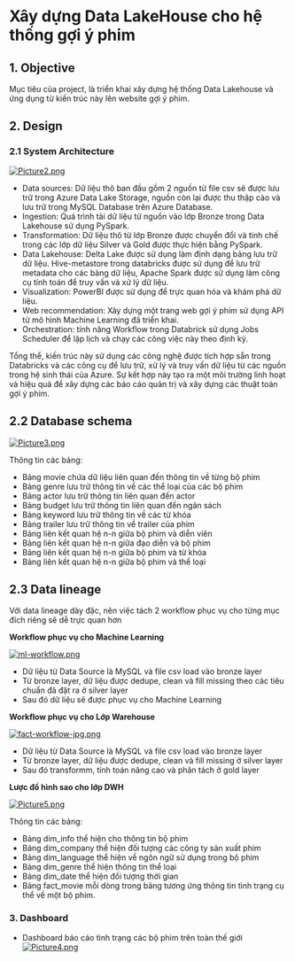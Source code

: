 # Xây dựng Data LakeHouse cho hệ thống gợi ý phim

## 1. Objective
Mục tiêu của project, là triển khai xây dựng hệ thống Data Lakehouse và ứng dụng từ kiến trúc này lên website gợi ý phim.
 
## 2. Design
### 2.1 System Architecture
[![Picture2.png](https://i.postimg.cc/FF0CcLcM/Picture2.png)](https://postimg.cc/s1DJC1Tm)
- Data sources: Dữ liệu thô ban đầu gồm 2 nguồn từ file csv sẽ được lưu trữ trong Azure Data Lake Storage, nguồn còn lại được thu thập cào và lưu trữ trong MySQL Database trên Azure Database.
- Ingestion: Quá trình tải dữ liệu từ nguồn vào lớp Bronze trong Data Lakehouse sử dụng PySpark. 
- Transformation: Dữ liệu thô từ lớp Bronze được chuyển đổi và tinh chế trong các lớp dữ liệu Silver và Gold được thực hiện bằng PySpark.
- Data Lakehouse:  Delta Lake được sử dụng làm định dạng bảng lưu trữ dữ liệu. Hive-metastore trong databricks được sử dụng để lưu trữ metadata cho các bảng dữ liệu, Apache Spark được sử dụng làm công cụ tính toán để truy vấn và xử lý dữ liệu.
 - Visualization: PowerBI được sử dụng để trực quan hóa và khám phá dữ liệu.
- Web recommendation: Xây dựng một trang web gợi ý phim sử dụng API từ mô hình Machine Learning đã triển khai.
- Orchestration: tính năng Workflow trong Databrick sử dụng Jobs Scheduler để lập lịch và chạy các công việc này theo định kỳ.
  
Tổng thể, kiến trúc này sử dụng các công nghệ được tích hợp sẵn trong Databricks và các công cụ để lưu trữ, xử lý và truy vấn dữ liệu từ các nguồn trong hệ sinh thái của Azure. Sự kết hợp này tạo ra một môi trường linh hoạt và hiệu quả để xây dựng các báo cáo quản trị và xây dựng các thuật toán gợi ý phim.

## 2.2 Database schema
[![Picture3.png](https://i.postimg.cc/VkzXTSJb/Picture3.png)](https://postimg.cc/bsFGSwHz)

Thông tin các bảng:
- Bảng movie chứa dữ liệu liên quan đến thông tin về từng bộ phim
- Bảng genre lưu trữ thông tin về các thể loại của các bộ phim
- Bảng actor lưu trữ thông tin liên quan đến actor
- Bảng budget lưu trữ thông tin liên quan đến ngân sách
- Bảng keyword lưu trữ thông tin về các từ khóa
- Bảng trailer lưu trữ thông tin về trailer của phim
- Bảng liên kết quan hệ n-n giữa bộ phim và diễn viên
- Bảng liên kết quan hệ n-n giữa đạo diễn và bộ phim
- Bảng liên kết quan hệ n-n giữa bộ phim và từ khóa
- Bảng liên kết quan hệ n-n giữa bộ phim và thể loại

## 2.3 Data lineage
Với data lineage dày đặc, nên việc tách 2 workflow phục vụ cho từng mục đích riêng sẽ dễ trực quan hơn

**Workflow phục vụ cho Machine Learning**

[![ml-workflow.png](https://i.postimg.cc/x1GtNDzL/ml-workflow.png)](https://postimg.cc/2164gtT5)
- Dữ liệu từ Data Source là MySQL và file csv load vào bronze layer
- Từ bronze layer, dữ liệu được dedupe, clean và fill missing theo các tiêu chuẩn đã đặt ra ở silver layer
- Sau đó dữ liệu sẽ được phục vụ cho Machine Learning

**Workflow phục vụ cho Lớp Warehouse**

[![fact-workflow-jpg.png](https://i.postimg.cc/44M8r1GH/fact-workflow-jpg.png)](https://postimg.cc/5jBqzL6f)
- Dữ liệu từ Data Source là MySQL và file csv load vào bronze layer
- Từ bronze layer, dữ liệu được dedupe, clean và fill missing ở silver layer
- Sau đó transformm, tính toán nâng cao và phân tách ở gold layer
  
**Lược đồ hình sao cho lớp DWH**

[![Picture5.png](https://i.postimg.cc/vZB5b4sg/Picture5.png)](https://postimg.cc/0bTzC2rP)

Thông tin các bảng:
- Bảng dim_info thể hiện cho thông tin bộ phim
- Bảng dim_company thể hiện đối tượng các công ty sản xuất phim
- Bảng dim_language thể hiện về ngôn ngữ sử dụng trong bộ phim
- Bảng dim_genre thể hiện thông tin thể loại
- Bảng dim_date thể hiện đối tượng thời gian
- Bảng fact_movie mỗi dòng trong bảng tương ứng thông tin tình trạng cụ thể về một bộ phim.

### 3. Dashboard
- Dashboard báo cáo tình trạng các bộ phim trên toàn thế giới 
[![Picture4.png](https://i.postimg.cc/NfLPPfzD/Picture4.png)](https://postimg.cc/CzTNRYYn)

